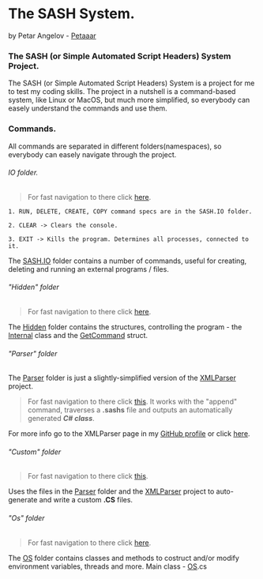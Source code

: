 # The SASH System.
by Petar Angelov - [Petaaar](https://github.com/Petaaar)

### The SASH (or Simple Automated Script Headers) System Project.

The SASH (or Simple Automated Script Headers) System is a project for me to test my coding skills.
The project in a nutshell is a command-based system, like Linux or MacOS, but much more simplified,  so everybody can easely understand the commands and use them.  

### Commands.  
All commands are separated in different folders(namespaces), so everybody can easely navigate through the project.

###### IO folder.  
> For fast navigation to there click [here](https://github.com/Petaaar/SASH/blob/master/SASH/IO/).  

```  
1. RUN, DELETE, CREATE, COPY command specs are in the SASH.IO folder.  

2. CLEAR -> Clears the console.  

3. EXIT -> Kills the program. Determines all processes, connected to it.

```  

The [SASH.IO](https://github.com/Petaaar/SASH/blob/master/SASH/IO/) folder contains a number of commands, useful for 
creating, deleting and running an external programs / files.

###### "Hidden" folder  
> For fast navigation to there click [here](https://github.com/Petaaar/SASH/tree/master/SASH/Hidden).  

The [Hidden](https://github.com/Petaaar/SASH/tree/master/SASH/Hidden) folder contains the structures, controlling the program - the [Internal](https://github.com/Petaaar/SASH/blob/master/SASH/Hidden/Internal.cs) class and the [GetCommand](https://github.com/Petaaar/SASH/blob/master/SASH/Hidden/GetCommand.cs) struct.

###### "Parser" folder

The [Parser](https://github.com/Petaaar/SASH/tree/master/SASH/Parser) folder is just a slightly-simplified version of the [XMLParser](https://github.com/Petaaar/xmlparser) project.  
> For fast navigation to there click [this](https://github.com/Petaaar/SASH/tree/master/SASH/Parser).
It works with the "append" command, traverses a __.sashs__ file and outputs an automatically generated __*C# class*__.    

For more info go to the XMLParser page in my [GitHub profile](https://github.com/Petaaar) or click [here](https://github.com/Petaaar/xmlparser).  


###### "Custom" folder
> For fast navigation to there click [this](https://github.com/Petaaar/SASH/tree/master/SASH/Custom).

Uses the files in the [Parser](https://github.com/Petaaar/SASH/tree/master/SASH/Parser) folder and the [XMLParser](https://github.com/Petaaar/xmlparser) project to auto-generate and write a custom __.CS__ files.


###### "Os" folder
> For fast navigation to there click [here](https://github.com/Petaaar/SASH/blob/master/SASH/OS/).

The [OS](https://github.com/Petaaar/SASH/blob/master/SASH/OS/) folder contains classes and methods to costruct and/or modify environment variables, threads and more. Main class - [OS](https://github.com/Petaaar/SASH/blob/master/SASH/OS/Os.cs).cs